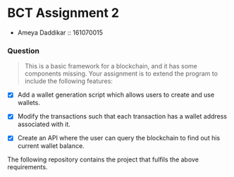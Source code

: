 # BCT Assignment 2
- Ameya Daddikar :: 161070015

### Question
>This is a basic framework for a blockchain, and it has some components missing.
Your assignment is to extend the program to include the following features:

- [x] Add a wallet generation script which allows users to create and use wallets.
- [x] Modify the transactions such that each transaction has a wallet address associated with it.
- [x] Create an API where the user can query the blockchain to find out his current wallet balance.


The following repository contains the project that fulfils the above requirements.
